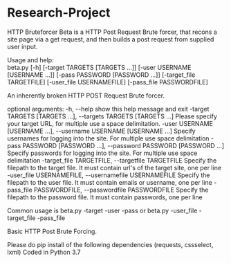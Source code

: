 # Research-Project
HTTP Bruteforcer
Beta is a HTTP Post Request Brute forcer, that recons a site page via a get request, and then builds a post request from supplied user input.

Usage and help:  
  beta.py [-h] [-target TARGETS [TARGETS ...]]
               [-user USERNAME [USERNAME ...]] [-pass PASSWORD [PASSWORD ...]]
               [-target_file TARGETFILE] [-user_file USERNAMEFILE]
               [-pass_file PASSWORDFILE]

An inherently broken HTTP POST Request Brute forcer.

optional arguments:
  -h, --help            show this help message and exit
  -target TARGETS [TARGETS ...], --targets TARGETS [TARGETS ...]
                        Please specify your target URL, for multiple use a
                        space delimitation.
  -user USERNAME [USERNAME ...], --username USERNAME [USERNAME ...]
                        Specify usernames for logging into the site. For
                        multiple use space delimitation
  -pass PASSWORD [PASSWORD ...], --password PASSWORD [PASSWORD ...]
                        Specify passwords for logging into the site. For
                        multiple use space delimitation
  -target_file TARGETFILE, --targetfile TARGETFILE
                        Specify the filepath to the target file. It must
                        contain url's of the target site, one per line
  -user_file USERNAMEFILE, --usernamefile USERNAMEFILE
                        Specify the filepath to the user file. It must contain
                        emails or username, one per line
  -pass_file PASSWORDFILE, --passwordfile PASSWORDFILE
                        Specify the filepath to the password file. It must
                        contain passwords, one per line

Common usage is beta.py -target -user -pass or beta.py -user_file -target_file
-pass_file

Basic HTTP Post Brute Forcing.


Please do pip install of the following dependencies (requests, cssselect, lxml) Coded in Python 3.7
